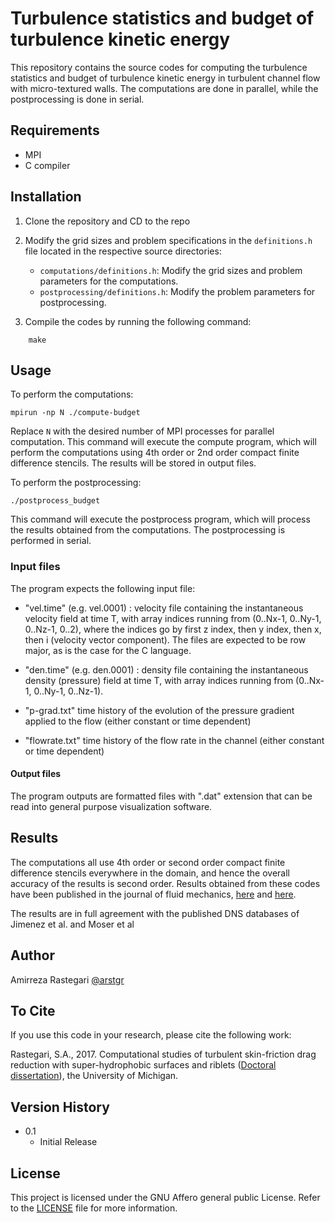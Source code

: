 # Turbulence statistics and budget of turbulence kinetic energy

This repository contains the source codes for computing the turbulence statistics and budget of turbulence kinetic energy in turbulent channel flow with micro-textured walls. The computations are done in parallel, while the postprocessing is done in serial.

## Requirements

- MPI 
- C compiler 

## Installation

1. Clone the repository and CD to the repo
2. Modify the grid sizes and problem specifications in the `definitions.h` file located in the respective source directories:
   - `computations/definitions.h`: Modify the grid sizes and problem parameters for the computations.
   - `postprocessing/definitions.h`: Modify the problem parameters for postprocessing.

3. Compile the codes by running the following command:
```
    make
```

## Usage

To perform the computations:
```
mpirun -np N ./compute-budget
```

Replace `N` with the desired number of MPI processes for parallel computation. This command will execute the compute program, which will perform the computations using 4th order or 2nd order compact finite difference stencils. The results will be stored in output files.

To perform the postprocessing:
```
./postprocess_budget
```
This command will execute the postprocess program, which will process the results obtained from the computations. The postprocessing is performed in serial.

### Input files
The program expects the following input file:

  * "vel.time" (e.g. vel.0001) : velocity file containing the instantaneous velocity field at time T, with array indices running from (0..Nx-1, 0..Ny-1, 0..Nz-1, 0..2), where the indices go by first z index, then y index, then x, then i (velocity vector component). The files are expected to be row major, as is the case for the C language.

  * "den.time" (e.g. den.0001) : density file containing the instantaneous density (pressure) field at time T, with array indices running from (0..Nx-1, 0..Ny-1, 0..Nz-1). 

  * "p-grad.txt" time history of the evolution of the pressure gradient applied to the flow (either constant or time dependent) 

  * "flowrate.txt" time history of the flow rate in the channel (either constant or time dependent)

#### Output files
The program outputs are formatted files with ".dat" extension that can be read into general purpose visualization software. 

## Results

The computations all use 4th order or second order compact finite difference stencils everywhere in the domain, and hence the overall accuracy of the results is second order. Results obtained from these codes have been published in the journal of fluid mechanics, [here](https://doi.org/10.1017/jfm.2015.266) and [here](https://doi.org/10.1017/jfm.2017.865). 


The results are in full agreement with the published DNS databases of Jimenez et al. and Moser et al

## Author

Amirreza Rastegari [@arstgr](https://github.com/arstgr)

## To Cite

If you use this code in your research, please cite the following work:

Rastegari, S.A., 2017. Computational studies of turbulent skin-friction drag reduction with super-hydrophobic surfaces and riblets ([Doctoral dissertation](https://deepblue.lib.umich.edu/handle/2027.42/136986)), the University of Michigan.

## Version History

* 0.1
    * Initial Release

## License

This project is licensed under the GNU Affero general public License. Refer to the [LICENSE](LICENSE) file for more information.
